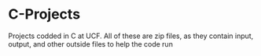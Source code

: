# C-Projects
Projects codded in C at UCF.
All of these are zip files, as they contain input, output, and other outside files to help the code run
